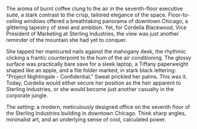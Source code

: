 The aroma of burnt coffee clung to the air in the seventh-floor executive suite, a stark contrast to the crisp, tailored elegance of the space. Floor-to-ceiling windows offered a breathtaking panorama of downtown Chicago, a glittering tapestry of steel and ambition. Yet, for Cordelia Blackwood, Vice President of Marketing at Sterling Industries, the view was just another reminder of the mountain she had yet to conquer.

She tapped her manicured nails against the mahogany desk, the rhythmic clicking a frantic counterpoint to the hum of the air conditioning. The glossy surface was practically bare save for a sleek laptop, a Tiffany paperweight shaped like an apple, and a file folder marked, in stark black lettering: "Project Nightingale - Confidential." Sweat prickled her palms. This was it. Today, Cordelia would either secure her position as the heir apparent to Sterling Industries, or she would become just another casualty in the corporate jungle.

The setting: a modern, meticulously designed office on the seventh floor of the Sterling Industries building in downtown Chicago. Think sharp angles, minimalist art, and an underlying sense of cool, calculated power.
